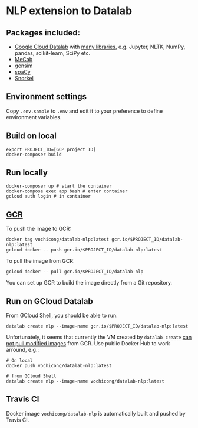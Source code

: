 # NLP extension to Datalab

## Packages included:

- [Google Cloud Datalab](https://github.com/googledatalab/datalab) with [many libraries](https://cloud.google.com/datalab/docs/concepts/key-concepts#included_libraries), e.g. Jupyter, NLTK, NumPy, pandas, scikit-learn, SciPy etc.
- [MeCab](https://github.com/taku910/mecab)
- [gensim](https://github.com/RaRe-Technologies/gensim)
- [spaCy](https://github.com/explosion/spaCy)
- [Snorkel](https://github.com/HazyResearch/snorkel)

## Environment settings

Copy `.env.sample` to `.env` and edit it to your preference to define environment variables.

## Build on local

    export PROJECT_ID=[GCP project ID]
    docker-composer build

## Run locally

    docker-composer up # start the container
    docker-compose exec app bash # enter container
    gcloud auth login # in container

## [GCR](https://console.cloud.google.com/gcr)

To push the image to GCR:

    docker tag vochicong/datalab-nlp:latest gcr.io/$PROJECT_ID/datalab-nlp:latest
    gcloud docker -- push gcr.io/$PROJECT_ID/datalab-nlp:latest

To pull the image from GCR:

    gcloud docker -- pull gcr.io/$PROJECT_ID/datalab-nlp

You can set up GCR to build the image directly from a Git repository.

## Run on GCloud Datalab

From GCloud Shell, you should be able to run:

    datalab create nlp --image-name gcr.io/$PROJECT_ID/datalab-nlp:latest

Unfortunately, it seems that currently the VM created by `datalab create`
[can not pull modified images](https://github.com/googledatalab/datalab/issues/1437) from GCR.
Use public Docker Hub to work arround, e.g.:

    # On local
    docker push vochicong/datalab-nlp:latest

    # from GCloud Shell
    datalab create nlp --image-name vochicong/datalab-nlp:latest

## Travis CI

Docker image `vochicong/datalab-nlp` is automatically built and pushed by Travis CI.
